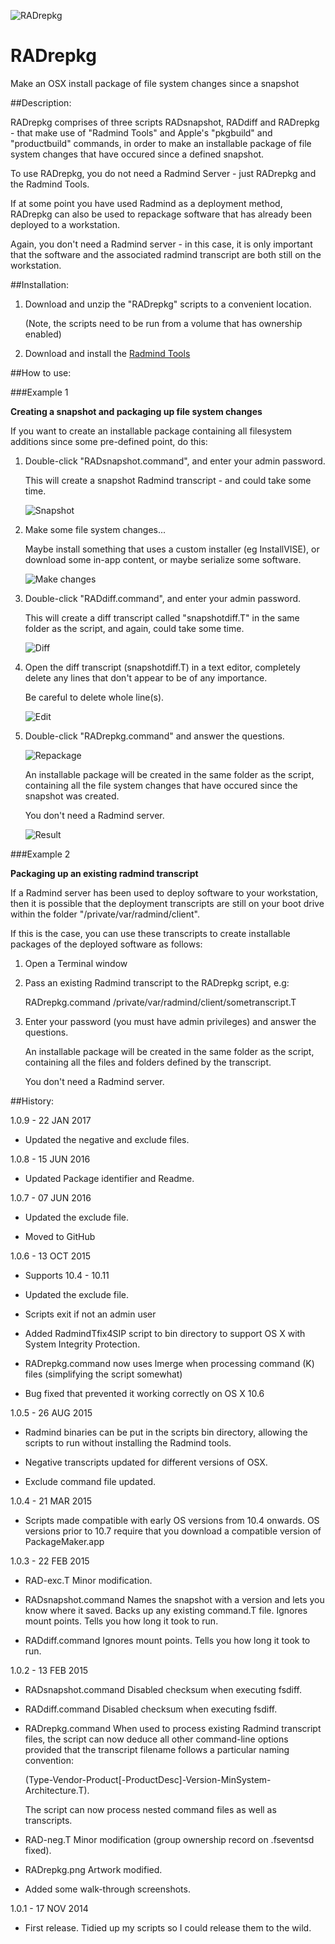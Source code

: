 ![RADrepkg](images/RADrepkg.jpg "RADrepkg")

# RADrepkg
Make an OSX install package of file system changes since a snapshot

##Description:

RADrepkg comprises of three scripts RADsnapshot, RADdiff and RADrepkg - that make use of "Radmind Tools" and Apple's "pkgbuild" and "productbuild" commands, in order to make an installable package of file system changes that have occured since a defined snapshot.

To use RADrepkg, you do not need a Radmind Server - just RADrepkg and the Radmind Tools.

If at some point you have used Radmind as a deployment method, RADrepkg can also be used to repackage software that has already been deployed to a workstation.

Again, you don't need a Radmind server - in this case, it is only important that the software and the associated radmind transcript are both still on the workstation.

##Installation:

1. Download and unzip the "RADrepkg" scripts to a convenient location.
   
   (Note, the scripts need to be run from a volume that has ownership enabled)

2. Download and install the [Radmind Tools](http://sourceforge.net/projects/radmind/ "Radmind Tools")

##How to use:

###Example 1

**Creating a snapshot and packaging up file system changes**

If you want to create an installable package containing all filesystem additions since some pre-defined point, do this:

1. Double-click "RADsnapshot.command", and enter your admin password.

   This will create a snapshot Radmind transcript - and could take some time.

	![Snapshot](images/01-Run-RADsnapshot.png "Snapshot")
   
2. Make some file system changes...

   Maybe install something that uses a custom installer (eg InstallVISE), or download some in-app content, or maybe serialize some software.

	![Make changes](images/02-Change-FileSystem.png "Make changes")
   
3. Double-click "RADdiff.command", and enter your admin password.

   This will create a diff transcript called "snapshotdiff.T" in the same folder as the script, and again, could take some time.

	![Diff](images/03-Run-RADdiff.png "Diff")

4. Open the diff transcript (snapshotdiff.T) in a text editor, completely delete any lines that don't appear to be of any importance.

   Be careful to delete whole line(s).

	![Edit](images/04-Edit-Snapshotdiff.png "Edit")
   
5. Double-click "RADrepkg.command" and answer the questions.

	![Repackage](images/05-Run-RADrepkg.png "Repackage")

   An installable package will be created in the same folder as the script, containing all the file system changes that have occured since the snapshot was created.
   
   You don't need a Radmind server.

	![Result](images/06-End-Result.png "Result")


###Example 2

**Packaging up an existing radmind transcript**

If a Radmind server has been used to deploy software to your workstation, then it is possible that the deployment transcripts are still on your boot drive within the folder "/private/var/radmind/client".
 
If this is the case, you can use these transcripts to create installable packages of the deployed software as follows:

1. Open a Terminal window

2. Pass an existing Radmind transcript to the RADrepkg script, e.g:

     RADrepkg.command /private/var/radmind/client/sometranscript.T

3. Enter your password (you must have admin privileges) and answer the questions.

   An installable package will be created in the same folder as the script, containing all the files and folders defined by the transcript.

   You don't need a Radmind server.



##History:

1.0.9 - 22 JAN 2017

* Updated the negative and exclude files.

1.0.8 - 15 JUN 2016

* Updated Package identifier and Readme.

1.0.7 - 07 JUN 2016

* Updated the exclude file.

* Moved to GitHub

1.0.6 - 13 OCT 2015

* Supports 10.4 - 10.11

* Updated the exclude file.

* Scripts exit if not an admin user

* Added RadmindTfix4SIP script to bin directory to support OS X with System Integrity Protection.

* RADrepkg.command now uses lmerge when processing command (K) files (simplifying the script somewhat)

* Bug fixed that prevented it working correctly on OS X 10.6

1.0.5 - 26 AUG 2015

* Radmind binaries can be put in the scripts bin directory, allowing the scripts to run without installing the Radmind tools.

* Negative transcripts updated for different versions of OSX.

* Exclude command file updated.

1.0.4 - 21 MAR 2015

* Scripts made compatible with early OS versions from 10.4 onwards. OS versions prior to 10.7 require that you download a compatible version of PackageMaker.app

1.0.3 - 22 FEB 2015

* RAD-exc.T
  Minor modification.

* RADsnapshot.command 
  Names the snapshot with a version and lets you know where it saved. Backs up any existing command.T file. Ignores mount points. Tells you how long it took to run.

* RADdiff.command
  Ignores mount points.
  Tells you how long it took to run.

1.0.2 - 13 FEB 2015

* RADsnapshot.command
  Disabled checksum when executing fsdiff.

* RADdiff.command
  Disabled checksum when executing fsdiff.

* RADrepkg.command
  When used to process existing Radmind transcript files, the script can now deduce all other command-line options provided that the transcript filename follows a particular naming convention:
  
  (Type-Vendor-Product[-ProductDesc]-Version-MinSystem-Architecture.T).
  
  The script can now process nested command files as well as transcripts.

* RAD-neg.T
  Minor modification (group ownership record on .fseventsd fixed).

* RADrepkg.png
  Artwork modified.

* Added some walk-through screenshots.

1.0.1 - 17 NOV 2014

* First release.
  Tidied up my scripts so I could release them to the wild.
